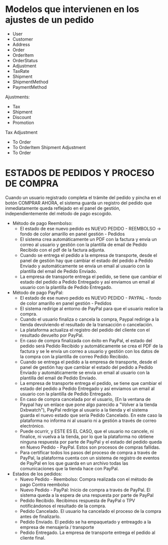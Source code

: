 Modelos que intervienen en los ajustes de un pedido
====================================

* User
* Customer
* Address
* Order
* OrderItem
* OrderStatus
* Adjustment
* TaxRate
* Shipment
* ShipmentMethod
* PaymentMethod

Ajustments:
 * Tax
 * Shipment
 * Discount
 * Promotion

Tax Adjustment 
* To Order
* To OrderItem
Shipment Adjustment
* To Order


ESTADOS DE PEDIDOS Y PROCESO DE COMPRA
=========================================
Cuando un usuario registrado completa el trámite del pedido y pincha en el botón COMPRAR AHORA, el sistema guarda un registro del pedido que inmediatamente queda reflejado en el panel de gestión, independientemente del método de pago escogido.

* Método de pago Reembolso:
    * El estado de ese nuevo pedido es NUEVO PEDIDO - REEMBOLSO -> fondo de color amarillo en panel gestión - Pedidos
    * El sistema crea automáticamente un PDF con la factura y envía un correo al usuario y gestión con la plantilla de email de Pedido Recibido con el pdf de la factura adjunta.
    * Cuando se entrega el pedido a la empresa de transporte, desde el panel de gestión hay que cambiar el estado del pedido a Pedido Enviado y automáticamente se envía un email al usuario con la plantilla del email de Pedido Enviado.
    * La empresa de transporte entrega el pedido, se tiene que cambiar el estado del pedido a Pedido Entregado y así enviamos un email al usuario con la plantilla de Pedido Entregado.
* Método de pago PayPal:
    * El estado de ese nuevo pedido es NUEVO PEDIDO - PAYPAL - fondo de color amarillo en panel gestión - Pedidos
    * El sistema redirige al entorno de PayPal para que el usuario realice la compra.
    * Cuando el usuario finaliza o cancela la compra, Paypal redirige a la tienda devolviendo el resultado de la transacción o cancelación.
    * La plataforma actualiza el registro del pedido del cliente con el resultado devuelto por PayPal.
    * En caso de compra finalizada con éxito en PayPal, el estado del pedido será Pedido Recibido y automáticamente se crea el PDF de la factura y se le envía un correo a usuario y gestión con los datos de la compra con la plantilla de correo Pedido Recibido.
    * Cuando se entrega el pedido a la empresa de transporte, desde el panel de gestión hay que cambiar el estado del pedido a Pedido Enviado y automáticamente se envía un email al usuario con la plantilla del email de Pedido Enviado.
    * La empresa de transporte entrega el pedido, se tiene que cambiar el estado del pedido a Pedido Entregado y así enviamos un email al usuario con la plantilla de Pedido Entregado.
    * En caso de compra cancelada por el usuario, (En la ventana de Paypal hay un enlace que pone algo parecido a "Volver a la tienda Dxbwatch"), PayPal redirige al usuario a la tienda y el sistema guarda el nuevo estado que sería Pedido Cancelado. En este caso la plataforma no informa ni al usuario ni a gestión a través de correo electrónico.
    * Puede ocurrir, y ESTE ES EL CASO, que el usuario no cancele, ni finalice, ni vuelva a la tienda, por lo que la plataforma no obtiene ninguna respuesta por parte de PayPal y el estado del pedido queda en Nuevo Pedido - PayPal. Estos son procesos de compras fallidas.
    * Para certificar todos los pasos del proceso de compra a través de PayPal, la plataforma cuenta con un sistema de registro de eventos de PayPal en los que guarda en un archivo todas las comunicaciones que la tienda hace con PayPal.
* Estados de los pedidos:
    * Nuevo Pedido - Reembolso: Compra realizada con el método de pago Contra reembolso
    * Nuevo Pedido - PayPal: Inicio de compra a través de PayPal. El sistema queda a la espera de una respuesta por parte de PayPal
    * Pedido Recibido. Recibimos respuesta de PayPal o TPV notificándonos el resultado de la compra.
    * Pedido Cancelado. El usuario ha cancelado el proceso de la compra antes de finalizarlo.
    * Pedido Enviado. El pedido se ha empaquetado y entreagdo a la empresa de mensajería / transporte
    * Pedido Entregado. La empresa de transporte entrega el pedido al cliente final. 